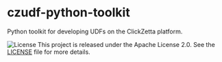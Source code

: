 # czudf-python-toolkit

Python toolkit for developing UDFs on the ClickZetta platform.

![License](https://img.shields.io/badge/License-Apache%202.0-blue.svg)
This project is released under the Apache License 2.0. See the [LICENSE](LICENSE) file for more details.
